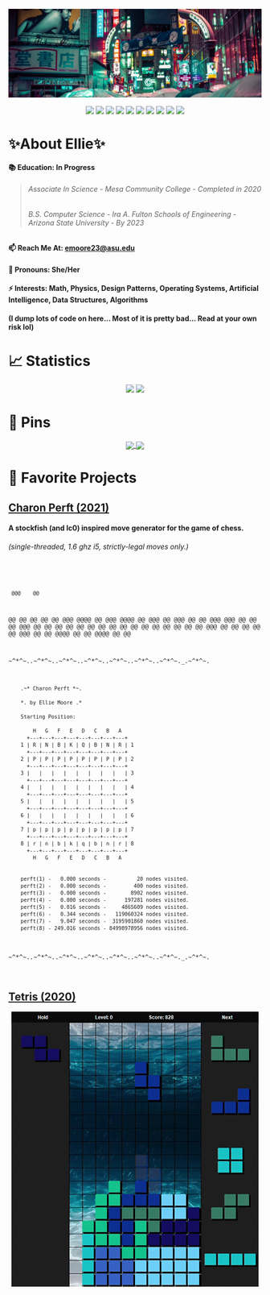 ![Header](Tokyo.jpg)

<p align="center">
<img src="https://visitor-badge.laobi.icu/badge?page_id=RedBedHed.RedBedHed&logoColor=white&color=2bbc8a"></img>
<img src="https://img.shields.io/badge/OS-Linux-informational?style=flat&logo=linux&logoColor=white&color=2bbc8a"></img>
<img src="https://img.shields.io/badge/Editor-IntelliJ_IDEA-informational?style=flat&logo=intellij-idea&logoColor=white&color=2bbc8a"></img>
<img src="https://img.shields.io/badge/Code-Java-informational?style=flat&logo=java&logoColor=white&color=2bbc8a"></img>
<img src="https://img.shields.io/badge/Code-C++-informational?style=flat&logo=cplusplus&logoColor=white&color=2bbc8a"></img>
<img src="https://img.shields.io/badge/Code-C-informational?style=flat&logo=c&logoColor=white&color=2bbc8a"></img>
<img src="https://img.shields.io/badge/Code-CSharp-informational?style=flat&logo=csharp&logoColor=white&color=2bbc8a"></img>
<img src="https://img.shields.io/badge/Code-Python-informational?style=flat&logo=python&logoColor=white&color=2bbc8a"></img>
<img src="https://img.shields.io/badge/Code-Make-informational?style=flat&logo=cmake&logoColor=white&color=2bbc8a"></img>
<img src="https://img.shields.io/badge/Shell-Bash-informational?style=flat&logo=gnu-bash&logoColor=white&color=2bbc8a"></img>
</p>

# **✨About Ellie✨**
 
#### 📚 Education: In Progress
> ###### *Associate In Science - Mesa Community College - Completed in 2020*
> ###### *B.S. Computer Science - Ira A. Fulton Schools of Engineering - Arizona State University - By 2023*
#### 📫 Reach Me At: emoore23@asu.edu
#### 👾 Pronouns: She/Her
#### ⚡ Interests: Math, Physics, Design Patterns, Operating Systems, Artificial Intelligence, Data Structures, Algorithms
#### (I dump lots of code on here... Most of it is pretty bad... Read at your own risk lol)

# 📈 Statistics

<p align="center">
 <img src="https://github-readme-stats.vercel.app/api/top-langs/?username=RedBedHed&theme=tokyonight" />
 <img src="https://github-readme-stats.vercel.app/api?username=RedBedHed&show_icons=true&theme=tokyonight" />
</p>

# 📌 Pins

<p align="center">
 <a href= "https://github.com/RedBedHed/Charon">
  <img align="center" src="https://github-readme-stats.vercel.app/api/pin/?username=RedBedHed&repo=Charon&theme=tokyonight" />
 </a>
 <a href= "https://github.com/RedBedHed/CppTacToe">
  <img align="center" src="https://github-readme-stats.vercel.app/api/pin/?username=RedBedHed&repo=CppTacToe&theme=tokyonight" />
 </a>
</p>
 
# 💖 Favorite Projects
 
## [Charon Perft (2021)](https://github.com/RedBedHed/Charon)
 
#### **A stockfish (and lc0) inspired move generator for the game of chess.**
 
###### *(single-threaded, 1.6 ghz i5, strictly-legal moves only.)*

<p align="center">
 <pre>
  <code>

     @@@    @@
   @@   @@  @@
  @@        @@ @@@      @@@@    @@ @@@      @@@@    @@ @@@
  @@        @@@   @@  @@   @@@  @@@   @@  @@    @@  @@@   @@
  @@        @@    @@  @@    @@  @@        @@    @@  @@    @@
   @@   @@  @@    @@  @@   @@@  @@        @@    @@  @@    @@
     @@@    @@    @@   @@@@ @@  @@          @@@@    @@    @@

~^*^~._.~^*^~._.~^*^~._.~^*^~._.~^*^~._.~^*^~._.~^*^~._.~^*^~.


        .~* Charon Perft *~.

        *. by Ellie Moore .*

        Starting Position:

            H   G   F   E   D   C   B   A
          +---+---+---+---+---+---+---+---+
        1 | R | N | B | K | Q | B | N | R | 1
          +---+---+---+---+---+---+---+---+
        2 | P | P | P | P | P | P | P | P | 2
          +---+---+---+---+---+---+---+---+
        3 |   |   |   |   |   |   |   |   | 3
          +---+---+---+---+---+---+---+---+
        4 |   |   |   |   |   |   |   |   | 4
          +---+---+---+---+---+---+---+---+
        5 |   |   |   |   |   |   |   |   | 5
          +---+---+---+---+---+---+---+---+
        6 |   |   |   |   |   |   |   |   | 6
          +---+---+---+---+---+---+---+---+
        7 | p | p | p | p | p | p | p | p | 7
          +---+---+---+---+---+---+---+---+
        8 | r | n | b | k | q | b | n | r | 8
          +---+---+---+---+---+---+---+---+
            H   G   F   E   D   C   B   A


        perft(1) -   0.000 seconds -          20 nodes visited.
        perft(2) -   0.000 seconds -         400 nodes visited.
        perft(3) -   0.000 seconds -        8902 nodes visited.
        perft(4) -   0.000 seconds -      197281 nodes visited.
        perft(5) -   0.016 seconds -     4865609 nodes visited.
        perft(6) -   0.344 seconds -   119060324 nodes visited.
        perft(7) -   9.047 seconds -  3195901860 nodes visited.
        perft(8) - 249.016 seconds - 84998978956 nodes visited.
        
~^*^~._.~^*^~._.~^*^~._.~^*^~._.~^*^~._.~^*^~._.~^*^~._.~^*^~.
  </code>
 </pre> 
</p>

## [Tetris (2020)](https://github.com/RedBedHed/Tetris) 

<p align = "center">
<img src="JTet.gif"><img>
</p>
